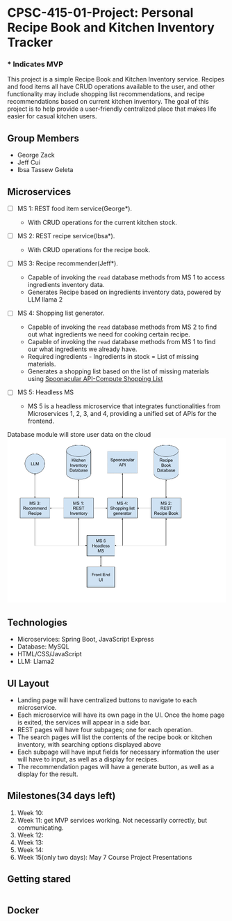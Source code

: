 # CPSC-415-01-Project: Personal Recipe Book and Kitchen Inventory Tracker
### * Indicates MVP

This project is a simple Recipe Book and Kitchen Inventory service. Recipes and food items all have CRUD operations available to the user, and other functionality may include shopping list recommendations, and recipe recommendations based on current kitchen inventory. The goal of this project is to help provide a user-friendly centralized place that makes life easier for casual kitchen users.

## Group Members
- George Zack
- Jeff Cui
- Ibsa Tassew Geleta

## Microservices

- [ ] MS 1: REST food item service(George*). 
    - With CRUD operations for the current kitchen stock.  

- [ ] MS 2: REST recipe service(Ibsa*).
    - With CRUD operations for the recipe book.  

- [ ] MS 3: Recipe recommender(Jeff*).
    - Capable of invoking the `read` database methods from MS 1 to access ingredients inventory data.
    - Generates Recipe based on ingredients inventory data, powered by LLM llama 2  

- [ ] MS 4: Shopping list generator.
    - Capable of invoking the `read` database methods from MS 2 to find out what ingredients we need for cooking certain recipe.
    - Capable of invoking the `read` database methods from MS 1 to find our what ingredients we already have.
    - Required ingredients - Ingredients in stock = List of missing materials. 
    - Generates a shopping list based on the list of missing materials using [Spoonacular API-Compute Shopping List](https://spoonacular.com/food-api/docs#Compute-Shopping-List)  

- [ ] MS 5: Headless MS
    - MS 5 is a headless microservice that integrates functionalities from Microservices 1, 2, 3, and 4, providing a unified set of APIs for the frontend.  



Database module will store user data on the cloud
![Structure diagram](images/UML.png)

## Technologies
- Microservices: Spring Boot, JavaScript Express
- Database: MySQL
- HTML/CSS/JavaScript
- LLM: Llama2

## UI Layout

- Landing page will have centralized buttons to navigate to each microservice.
- Each microservice will have its own page in the UI. Once the home page is exited, the services will appear in a side bar.
- REST pages will have four subpages; one for each operation.
- The search pages will list the contents of the recipe book or kitchen inventory, with searching options displayed above
- Each subpage will have input fields for necessary information the user will have to input, as well as a display for recipes.
- The recommendation pages will have a generate button, as well as a display for the result.  

## Milestones(34 days left)
1. Week 10: 
2. Week 11: get MVP services working. Not necessarily correctly, but communicating.
3. Week 12:
4. Week 13: 
5. Week 14: 
6. Week 15(only two days): May 7 Course Project Presentations

## Getting stared
```

```
## Docker
```

```